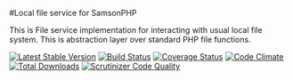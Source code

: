#Local file service for SamsonPHP 

This is File service implementation for interacting with usual local file system.
This is abstraction layer over standard PHP file functions.

[![Latest Stable Version](https://poser.pugx.org/samsonos/php_fs_local/v/stable.svg)](https://packagist.org/packages/samsonos/php_fs_local) 
[![Build Status](https://travis-ci.org/samsonos/php_fs_local.png)](https://travis-ci.org/samsonos/php_fs_local)
[![Coverage Status](https://img.shields.io/coveralls/samsonos/php_fs_local.svg)](https://coveralls.io/r/samsonos/php_fs_local?branch=master)
[![Code Climate](https://codeclimate.com/github/samsonos/php_fs_local/badges/gpa.svg)](https://codeclimate.com/github/samsonos/php_fs_local) 
[![Total Downloads](https://poser.pugx.org/samsonos/php_fs_local/downloads.svg)](https://packagist.org/packages/samsonos/php_fs_local)
[![Scrutinizer Code Quality](https://scrutinizer-ci.com/g/samsonos/php_fs_local/badges/quality-score.png?b=master)](https://scrutinizer-ci.com/g/samsonos/php_fs_local/?branch=master)